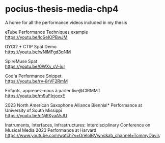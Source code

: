 # pocius-thesis-media-chp4
A home for all the performance videos included in my thesis

eTube Performance Techniques example\
https://youtu.be/lcSeIOPBwJM

DYCI2 + CTIP Spat Demo\
https://youtu.be/wNiMFgd3qNM

SpireMuse Spat\
https://youtu.be/0WXv_cV-iuI

Cod'a Performance Snippet\
https://youtu.be/rv-8rVF2RmM

Enfants, apprenez-nous à parler live@CIRMMT\
https://youtu.be/m9uFIcjocxE

2023 North American Saxophone Alliance Biennial* Performance at University of South Missippi\
https://youtu.be/cNj9XyaA5JU

Instruments, Interfaces, Infrastructures: Interdisciplinary Conference on Musical Media 2023 Performance at Harvard\
https://www.youtube.com/watch?v=OreIoIBVwns&ab_channel=TommyDavis
